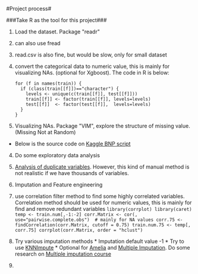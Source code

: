 #Project process#

###Take R as the tool for this project###

1. Load the dataset. Package "readr"
  1. can also use fread
  2. read.csv is also fine, but would be slow, only for small dataset

2. convert the categorical data to numeric value, this is mainly for visualizing NAs. (optional for Xgboost). 
  The code in R is below:
    ```
    for (f in names(train)) {
      if (class(train[[f]])=="character") { 
        levels <- unique(c(train[[f]], test[[f]]))
        train[[f]] <- factor(train[[f]], levels=levels)
        test[[f]]  <- factor(test[[f]],  levels=levels)
      }
    }
    ```
    
3. Visualizing NAs. Package "VIM", explore the structure of missing value. (Missing Not at Random)
  - Below is the source code on [Kaggle BNP script](https://www.kaggle.com/jpmiller/bnp-paribas-cardif-claims-management/visualizing-the-nas)


4. Do some exploratory data analysis
  1. [Analysis of duplicate variables](https://www.kaggle.com/c/bnp-paribas-cardif-claims-management/forums/t/19240/analysis-of-duplicate-variables-correlated-variables-large-post). However, this kind of manual method is not realistic if we have thousands of variables. 

5. Imputation and Feature engineering 
  1. use correlation filter method to find some highly correlated variables. Correlation method should be used for numeric values, this is mainly for find and remove redundant variables
    ```
    library(corrplot)
    library(caret)
    temp <- train.num[,-1:-2]
    corr.Matrix <- cor(, use="pairwise.complete.obs")  # mainly for NA values
    corr.75 <- findCorrelation(corr.Matrix, cutoff = 0.75)
    train.num.75 <- temp[, corr.75]
    corrplot(corr.Matrix, order = "hclust")
    ```
  2. Try various imputation methods
    * Imputation default value -1
    * Try to use [KNNImpute](http://www.inside-r.org/packages/cran/imputation/docs/kNNImpute)
    * Optional for [Amelia](http://gking.harvard.edu/amelia) and [Multiple Imputation](http://www.stefvanbuuren.nl/mi/). Do some research on [Multiple imputation course](http://www.stefvanbuuren.nl/mi/course.html)
  3. 





